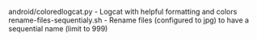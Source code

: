 android/coloredlogcat.py - Logcat with helpful formatting and colors
rename-files-sequentialy.sh - Rename files (configured to jpg) to have a sequential name (limit to 999)
